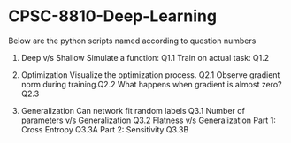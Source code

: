 # CPSC-8810-Deep-Learning
Below are the python scripts named according to question numbers

1) Deep v/s Shallow
  Simulate a function: Q1.1
  Train on actual task: Q1.2

2) Optimization
  Visualize the optimization process. Q2.1
  Observe gradient norm during training.Q2.2
  What happens when gradient is almost zero? Q2.3
  
3) Generalization
  Can network fit random labels Q3.1
  Number of parameters v/s Generalization Q3.2
  Flatness v/s Generalization
    Part 1: Cross Entropy Q3.3A
    Part 2: Sensitivity Q3.3B  
